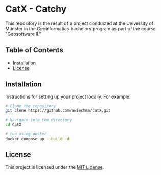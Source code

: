 # CatX - Catchy

This repository is the result of a project conducted at the University of Münster in the Geoinformatics bachelors program as part of the course "Geosoftware II."

## Table of Contents

- [Installation](#installation)
- [License](#license)

## Installation

Instructions for setting up your project locally. For example:

```bash
# Clone the repository
git clone https://github.com/awiechma/CatX.git

# Navigate into the directory
cd CatX

# run using docker
docker compose up --build -d
```


## License

This project is licensed under the [MIT License](LICENSE).
